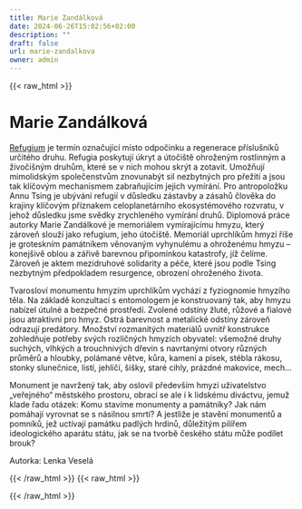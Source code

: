 ```yaml
---
title: Marie Zandálková
date: 2024-06-26T15:02:56+02:00
description: ""
draft: false
url: marie-zandalkova
owner: admin
---
```

{{< raw_html >}}
<h1 id="marie-zand&aacute;lkov&aacute;">Marie Zand&aacute;lkov&aacute;</h1>
<p class="MsoNormal"><span style="text-decoration: underline;">Refugium</span> je term&iacute;n označuj&iacute;c&iacute; m&iacute;sto odpočinku a regenerace př&iacute;slu&scaron;n&iacute;ků určit&eacute;ho druhu. Refugia poskytuj&iacute; &uacute;kryt a &uacute;toči&scaron;tě ohrožen&yacute;m rostlinn&yacute;m a živoči&scaron;n&yacute;m druhům, kter&eacute; se v nich mohou skr&yacute;t a zotavit. Umožňuj&iacute; mimolidsk&yacute;m společenstvům znovunab&yacute;t sil nezbytn&yacute;ch pro přežit&iacute; a jsou tak kl&iacute;čov&yacute;m mechanismem zabraňuj&iacute;c&iacute;m jejich vym&iacute;r&aacute;n&iacute;. Pro antropoložku Annu Tsing je ub&yacute;v&aacute;n&iacute; refugi&iacute; v důsledku z&aacute;stavby a z&aacute;sahů člověka do krajiny kl&iacute;čov&yacute;m př&iacute;znakem celoplanet&aacute;rn&iacute;ho ekosyst&eacute;mov&eacute;ho rozvratu, v jehož důsledku jsme svědky zrychlen&eacute;ho vym&iacute;r&aacute;n&iacute; druhů. Diplomov&aacute; pr&aacute;ce autorky Marie Zand&aacute;lkov&eacute; je memori&aacute;lem vym&iacute;raj&iacute;c&iacute;mu hmyzu, kter&yacute; z&aacute;roveň slouž&iacute; jako refugium, jeho &uacute;toči&scaron;tě. Memori&aacute;l uprchl&iacute;kům hmyz&iacute; ř&iacute;&scaron;e je groteskn&iacute;m pam&aacute;tn&iacute;kem věnovan&yacute;m vyhynul&eacute;mu a ohrožen&eacute;mu hmyzu &ndash; konej&scaron;ivě oblou a z&aacute;řivě barevnou připom&iacute;nkou katastrofy, j&iacute;ž čel&iacute;me. Z&aacute;roveň je aktem mezidruhov&eacute; solidarity a p&eacute;če, kter&eacute; jsou podle Tsing nezbytn&yacute;m předpokladem resurgence, obrozen&iacute; ohrožen&eacute;ho života.</p>
<p class="MsoNormal">Tvaroslov&iacute; monumentu hmyz&iacute;m uprchl&iacute;kům vych&aacute;z&iacute; z fyziognomie hmyz&iacute;ho těla. Na z&aacute;kladě konzultac&iacute; s entomologem je konstruovan&yacute; tak, aby hmyzu nab&iacute;zel &uacute;tuln&eacute; a bezpečn&eacute; prostřed&iacute;. Zvolen&eacute; odst&iacute;ny žlut&eacute;, růžov&eacute; a fialov&eacute; jsou atraktivn&iacute; pro hmyz. Ostr&aacute; barevnost a metalick&eacute; odst&iacute;ny z&aacute;roveň odrazuj&iacute; pred&aacute;tory. Množstv&iacute; rozmanit&yacute;ch materi&aacute;lů uvnitř konstrukce zohledňuje potřeby sv&yacute;ch rozličn&yacute;ch hmyz&iacute;ch obyvatel: v&scaron;emožn&eacute; druhy such&yacute;ch, vlhk&yacute;ch a trouchniv&yacute;ch dřevin s navrtan&yacute;mi otvory různ&yacute;ch průměrů a hloubky, pol&aacute;man&eacute; větve, kůra, kamen&iacute; a p&iacute;sek, st&eacute;bla r&aacute;kosu, stonky slunečnice, list&iacute;, jehlič&iacute;, &scaron;i&scaron;ky, star&eacute; cihly, pr&aacute;zdn&eacute; makovice, mech...</p>
<p class="MsoNormal">Monument je navržen&yacute; tak, aby oslovil předev&scaron;&iacute;m hmyz&iacute; uživatelstvo &bdquo;veřejn&eacute;ho&ldquo; městsk&eacute;ho prostoru, obrac&iacute; se ale i k lidsk&eacute;mu div&aacute;ctvu, jemuž klade řadu ot&aacute;zek: Komu stav&iacute;me monumenty a pam&aacute;tn&iacute;ky? Jak n&aacute;m pom&aacute;haj&iacute; vyrovnat se s n&aacute;silnou smrt&iacute;? A jestliže je stavěn&iacute; monumentů a pomn&iacute;ků, jež uct&iacute;vaj&iacute; pam&aacute;tku padl&yacute;ch hrdinů, důležit&yacute;m pil&iacute;řem ideologick&eacute;ho apar&aacute;tu st&aacute;tu, jak se na tvorbě česk&eacute;ho st&aacute;tu může pod&iacute;let brouk?</p>
<p class="MsoNormal">Autorka: Lenka Vesel&aacute;</p>
{{< /raw_html >}}
<!-- SECTION BREAK -->
{{< raw_html >}}

{{< /raw_html >}}
